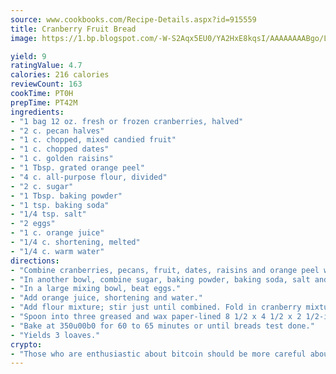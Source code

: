 ```yaml
---
source: www.cookbooks.com/Recipe-Details.aspx?id=915559
title: Cranberry Fruit Bread
image: https://1.bp.blogspot.com/-W-S2Aqx5EU0/YA2HxE8kqsI/AAAAAAAABgo/LNxJ2X_rvYgPNsplYMgQNjuwxaZ0e3pQQCLcBGAsYHQ/s320/17.png

yield: 9
ratingValue: 4.7
calories: 216 calories
reviewCount: 163
cookTime: PT0H
prepTime: PT42M
ingredients:
- "1 bag 12 oz. fresh or frozen cranberries, halved"
- "2 c. pecan halves"
- "1 c. chopped, mixed candied fruit"
- "1 c. chopped dates"
- "1 c. golden raisins"
- "1 Tbsp. grated orange peel"
- "4 c. all-purpose flour, divided"
- "2 c. sugar"
- "1 Tbsp. baking powder"
- "1 tsp. baking soda"
- "1/4 tsp. salt"
- "2 eggs"
- "1 c. orange juice"
- "1/4 c. shortening, melted"
- "1/4 c. warm water"
directions:
- "Combine cranberries, pecans, fruit, dates, raisins and orange peel with 1/4 cup flour; set aside."
- "In another bowl, combine sugar, baking powder, baking soda, salt and remaining flour; set aside."
- "In a large mixing bowl, beat eggs."
- "Add orange juice, shortening and water."
- "Add flour mixture; stir just until combined. Fold in cranberry mixture."
- "Spoon into three greased and wax paper-lined 8 1/2 x 4 1/2 x 2 1/2-inch loaf pans."
- "Bake at 350u00b0 for 60 to 65 minutes or until breads test done."
- "Yields 3 loaves."
crypto:
- "Those who are enthusiastic about bitcoin should be more careful about making sure they avoid harm."
---
```

